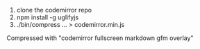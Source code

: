 1. clone the codemirror repo
2. npm install -g uglifyjs
3. ./bin/compress ... > codemirror.min.js

Compressed with "codemirror fullscreen markdown gfm overlay"

